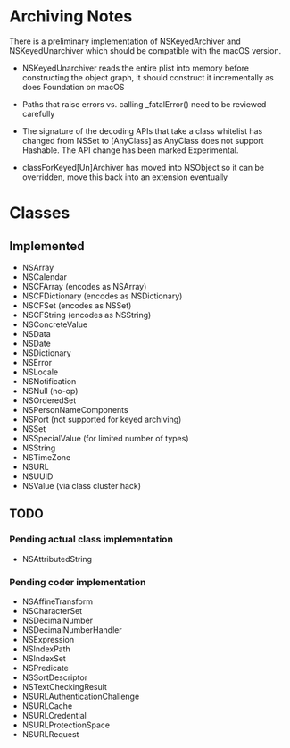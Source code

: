 # Archiving Notes

There is a preliminary implementation of NSKeyedArchiver and NSKeyedUnarchiver which should be compatible with the macOS version.

* NSKeyedUnarchiver reads the entire plist into memory before constructing the object graph, it should construct it incrementally as does Foundation on macOS

* Paths that raise errors vs. calling _fatalError() need to be reviewed carefully

* The signature of the decoding APIs that take a class whitelist has changed from NSSet to [AnyClass] as AnyClass does not support Hashable. The API change has been marked Experimental.

* classForKeyed[Un]Archiver has moved into NSObject so it can be overridden, move this back into an extension eventually

# Classes

## Implemented

* NSArray
* NSCalendar
* NSCFArray (encodes as NSArray)
* NSCFDictionary (encodes as NSDictionary)
* NSCFSet (encodes as NSSet)
* NSCFString (encodes as NSString)
* NSConcreteValue
* NSData
* NSDate
* NSDictionary
* NSError
* NSLocale
* NSNotification
* NSNull (no-op)
* NSOrderedSet
* NSPersonNameComponents
* NSPort (not supported for keyed archiving)
* NSSet
* NSSpecialValue (for limited number of types)
* NSString
* NSTimeZone
* NSURL
* NSUUID
* NSValue (via class cluster hack)

## TODO

### Pending actual class implementation

* NSAttributedString

### Pending coder implementation

* NSAffineTransform
* NSCharacterSet
* NSDecimalNumber
* NSDecimalNumberHandler
* NSExpression
* NSIndexPath
* NSIndexSet
* NSPredicate
* NSSortDescriptor
* NSTextCheckingResult
* NSURLAuthenticationChallenge
* NSURLCache
* NSURLCredential
* NSURLProtectionSpace
* NSURLRequest
